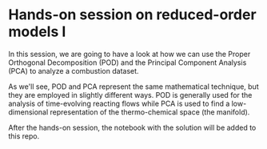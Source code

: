 # Hands-on session on reduced-order models I

In this session, we are going to have a look at how we can use the Proper Orthogonal Decomposition (POD) and the Principal Component Analysis (PCA) to analyze a combustion dataset.

As we'll see, POD and PCA represent the same mathematical technique, but they are employed in slightly different ways. POD is generally used for the analysis of time-evolving reacting flows while PCA is used to find a low-dimensional representation of the thermo-chemical space (the manifold).

After the hands-on session, the notebook with the solution will be added to this repo.

